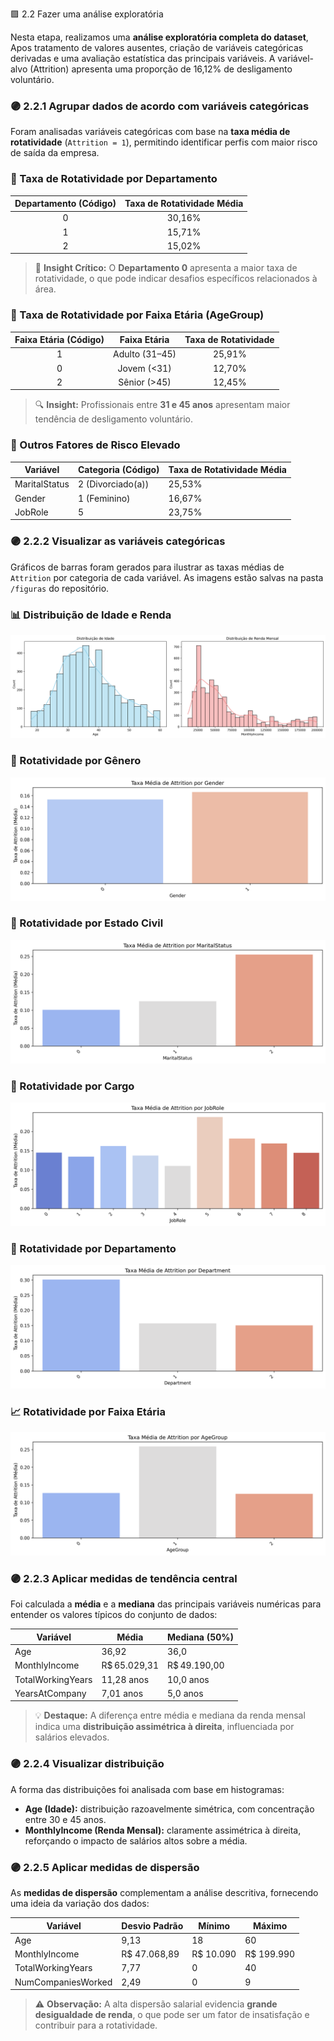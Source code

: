 🟪 2.2 Fazer uma análise exploratória

Nesta etapa, realizamos uma **análise exploratória completa do dataset**, Apos tratamento de valores ausentes, criação de variáveis categóricas derivadas e uma avaliação estatística das principais variáveis. A variável-alvo (Attrition) apresenta uma proporção de 16,12% de desligamento voluntário.

### 🟣 2.2.1 Agrupar dados de acordo com variáveis ​​categóricas


Foram analisadas variáveis categóricas com base na **taxa média de rotatividade** (`Attrition = 1`), permitindo identificar perfis com maior risco de saída da empresa.

### 🔹 Taxa de Rotatividade por Departamento

| Departamento (Código) | Taxa de Rotatividade Média |
|:---------------------:|:---------------------------:|
| 0                     | 30,16%                      |
| 1                     | 15,71%                      |
| 2                     | 15,02%                      |

> 📌 **Insight Crítico:** O **Departamento 0** apresenta a maior taxa de rotatividade, o que pode indicar desafios específicos relacionados à área.

### 🔹 Taxa de Rotatividade por Faixa Etária (AgeGroup)

| Faixa Etária (Código) | Faixa Etária      | Taxa de Rotatividade |
|:---------------------:|:-----------------:|:---------------------:|
| 1                     | Adulto (31–45)    | 25,91%                |
| 0                     | Jovem (<31)       | 12,70%                |
| 2                     | Sênior (>45)      | 12,45%                |

> 🔍 **Insight:** Profissionais entre **31 e 45 anos** apresentam maior tendência de desligamento voluntário.

### 🔹 Outros Fatores de Risco Elevado

| Variável       | Categoria (Código) | Taxa de Rotatividade Média |
|----------------|--------------------|-----------------------------|
| MaritalStatus  | 2 (Divorciado(a))  | 25,53%                      |
| Gender         | 1 (Feminino)       | 16,67%                      |
| JobRole        | 5                  | 23,75%                      |

### 🟣 2.2.2 Visualizar as variáveis categóricas

Gráficos de barras foram gerados para ilustrar as taxas médias de `Attrition` por categoria de cada variável. As imagens estão salvas na pasta `/figuras` do repositório.

### 📊 Distribuição de Idade e Renda
![Distribuição](figuras/distribuicao_idade_renda.png)

### 🚻 Rotatividade por Gênero
![Gênero](figuras/rotatividade_gender.png)

### 💍 Rotatividade por Estado Civil
![Estado Civil](figuras/rotatividade_maritalstatus.png)

### 💼 Rotatividade por Cargo
![Cargo](figuras/rotatividade_jobrole.png)

### 🏢 Rotatividade por Departamento
![Departamento](figuras/rotatividade_department.png)

### 📈 Rotatividade por Faixa Etária
![Faixa Etária](figuras/rotatividade_agegroup.png)

### 🟣 2.2.3 Aplicar medidas de tendência central

Foi calculada a **média** e a **mediana** das principais variáveis numéricas para entender os valores típicos do conjunto de dados:

| Variável            | Média          | Mediana (50%)   |
|---------------------|----------------|------------------|
| Age                 | 36,92          | 36,0             |
| MonthlyIncome       | R$ 65.029,31    | R$ 49.190,00      |
| TotalWorkingYears   | 11,28 anos      | 10,0 anos         |
| YearsAtCompany      | 7,01 anos       | 5,0 anos          |

> 💡 **Destaque:** A diferença entre média e mediana da renda mensal indica uma **distribuição assimétrica à direita**, influenciada por salários elevados.

### 🟣 2.2.4 Visualizar distribuição

A forma das distribuições foi analisada com base em histogramas:

- **Age (Idade):** distribuição razoavelmente simétrica, com concentração entre 30 e 45 anos.  
- **MonthlyIncome (Renda Mensal):** claramente assimétrica à direita, reforçando o impacto de salários altos sobre a média.

### 🟣 2.2.5 Aplicar medidas de dispersão 

As **medidas de dispersão** complementam a análise descritiva, fornecendo uma ideia da variação dos dados:

| Variável             | Desvio Padrão | Mínimo   | Máximo    |
|----------------------|---------------|----------|-----------|
| Age                  | 9,13          | 18       | 60        |
| MonthlyIncome        | R$ 47.068,89  | R$ 10.090 | R$ 199.990 |
| TotalWorkingYears    | 7,77          | 0        | 40        |
| NumCompaniesWorked   | 2,49          | 0        | 9         |

> ⚠️ **Observação:** A alta dispersão salarial evidencia **grande desigualdade de renda**, o que pode ser um fator de insatisfação e contribuir para a rotatividade.
